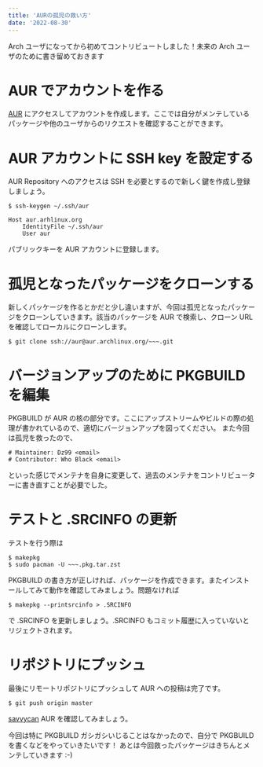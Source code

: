 ```yaml
---
title: 'AURの孤児の救い方'
date: '2022-08-30'
---
```


Arch ユーザになってから初めてコントリビュートしました！未来の Arch ユーザのために書き留めておきます

# AUR でアカウントを作る

[AUR](https://aur.archlinux.org) にアクセスしてアカウントを作成します。ここでは自分がメンテしているパッケージや他のユーザからのリクエストを確認することができます。

# AUR アカウントに SSH key を設定する

AUR Repository へのアクセスは SSH を必要とするので新しく鍵を作成し登録しましょう。

```
$ ssh-keygen ~/.ssh/aur
```

```
Host aur.arhlinux.org
    IdentityFile ~/.ssh/aur
    User aur
```

パブリックキーを AUR アカウントに登録します。

# 孤児となったパッケージをクローンする

新しくパッケージを作るとかだと少し違いますが、今回は孤児となったパッケージをクローンしていきます。該当のパッケージを AUR で検索し、クローン URL を確認してローカルにクローンします。

```
$ git clone ssh://aur@aur.archlinux.org/~~~.git
```

# バージョンアップのために PKGBUILD を編集

PKGBUILD が AUR の核の部分です。ここにアップストリームやビルドの際の処理が書かれているので、適切にバージョンアップを図ってください。
また今回は孤児を救ったので、

```
# Maintainer: Dz99 <email>
# Contributor: Who Black <email>
```

といった感じでメンテナを自身に変更して、過去のメンテナをコントリビューターに書き直すことが必要でした。

# テストと .SRCINFO の更新

テストを行う際は

```
$ makepkg
$ sudo pacman -U ~~~.pkg.tar.zst
```

PKGBUILD の書き方が正しければ、パッケージを作成できます。またインストールしてみて動作を確認してみましょう。問題なければ

```
$ makepkg --printsrcinfo > .SRCINFO
```

で .SRCINFO を更新しましょう。.SRCINFO もコミット履歴に入っていないとリジェクトされます。

# リポジトリにプッシュ

最後にリモートリポジトリにプッシュして AUR への投稿は完了です。

```
$ git push origin master
```

[savvycan](https://aur.archlinux.org/packages/savvycan) AUR を確認してみましょう。

今回は特に PKGBUILD ガシガシいじることはなかったので、自分で PKGBUILD を書くなどをやっていきたいです！
あとは今回救ったパッケージはきちんとメンテしていきます :-)
